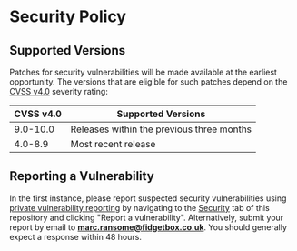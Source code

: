 # Security Policy

## Supported Versions

Patches for security vulnerabilities will be made available at the earliest opportunity. The versions that are eligible for such patches depend on the [CVSS v4.0](https://www.first.org/cvss/v4-0/) severity rating:

| CVSS v4.0 | Supported Versions                        |
| --------- | ----------------------------------------- |
| 9.0-10.0  | Releases within the previous three months |
| 4.0-8.9   | Most recent release                       |

## Reporting a Vulnerability

In the first instance, please report suspected security vulnerabilities using [private vulnerability reporting](https://docs.github.com/en/code-security/security-advisories/guidance-on-reporting-and-writing-information-about-vulnerabilities/privately-reporting-a-security-vulnerability#privately-reporting-a-security-vulnerability) by navigating to the [Security](https://github.com/marcransome/flog/security) tab of this repository and clicking "Report a vulnerability". Alternatively, submit your report by email to **[marc.ransome@fidgetbox.co.uk](mailto:marc.ransome@fidgetbox.co.uk)**. You should generally expect a response within 48 hours.
